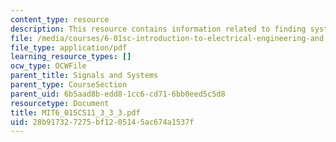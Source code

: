 ```yaml
---
content_type: resource
description: This resource contains information related to finding systems.
file: /media/courses/6-01sc-introduction-to-electrical-engineering-and-computer-science-i-spring-2011/28b917327275bf1205145ac674a1537f_MIT6_01SCS11_3_3_3.pdf
file_type: application/pdf
learning_resource_types: []
ocw_type: OCWFile
parent_title: Signals and Systems
parent_type: CourseSection
parent_uid: 6b5aad8b-edd8-1cc6-cd71-6bb0eed5c5d8
resourcetype: Document
title: MIT6_01SCS11_3_3_3.pdf
uid: 28b91732-7275-bf12-0514-5ac674a1537f
---
```

